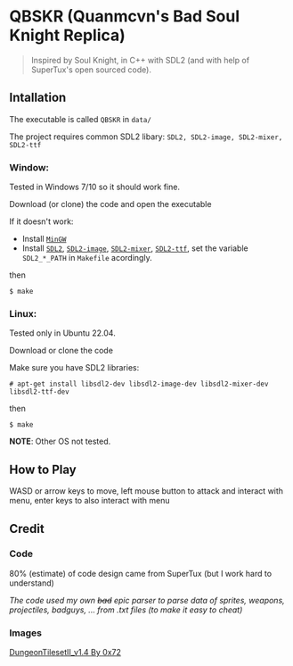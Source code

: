 # QBSKR (Quanmcvn's Bad Soul Knight Replica)
> Inspired by Soul Knight, in C++ with SDL2 (and with help of SuperTux's open sourced code).

## Intallation
The executable is called `QBSKR` in `data/`

The project requires common SDL2 libary: `SDL2, SDL2-image, SDL2-mixer, SDL2-ttf`

### Window:
Tested in Windows 7/10 so it should work fine.

Download (or clone) the code and open the executable

If it doesn't work:

- Install [`MinGW`](https://nuwen.net/mingw.html)
- Install [`SDL2`][SDL_release_link], [`SDL2-image`][SDL_image_release_link], [`SDL2-mixer`][SDL_mixer_release_link], [`SDL2-ttf`][SDL_ttf_release_link], set the variable `SDL2_*_PATH` in `Makefile` acordingly.

then
```
$ make
```

### Linux:

Tested only in Ubuntu 22.04.

Download or clone the code

Make sure you have SDL2 libraries:

```
# apt-get install libsdl2-dev libsdl2-image-dev libsdl2-mixer-dev libsdl2-ttf-dev
```

then

```console
$ make
```

**NOTE**: Other OS not tested.

[SDL_release_link]: (https://github.com/libsdl-org/SDL/releases)
[SDL_image_release_link]: (https://github.com/libsdl-org/SDL_image/releases)
[SDL_mixer_release_link]: (https://github.com/libsdl-org/SDL_mixer/releases)
[SDL_ttf_release_link]: (https://github.com/libsdl-org/SDL_ttf/releases)

## How to Play
WASD or arrow keys to move, left mouse button to attack and interact with menu, enter keys to also interact with menu

## Credit

### Code
80% (estimate) of code design came from SuperTux (but I work hard to understand)

*The code used my own ~~bad~~ epic parser to parse data of sprites, weapons, projectiles, badguys, ... from .txt files (to make it easy to cheat)*

### Images
[DungeonTilesetII_v1.4 By 0x72](https://0x72.itch.io/dungeontileset-ii)
